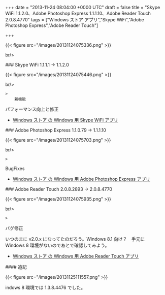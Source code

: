 
+++
date = "2013-11-24 08:04:00 +0000 UTC"
draft = false
title = "Skype WiFi 1.1.2.0、Adobe Photoshop Express 1.1.1.10、Adobe Reader Touch 2.0.8.4770"
tags = ["Windows ストア アプリ","Skype WiFi","Adobe Photoshop Express","Adobe Reader Touch"]

+++


{{< figure src="/images/20131124075336.png"  >}}

br/>


<div class="section">
    ### Skype WiFi 1.1.1.1 → 1.1.2.0
    

{{< figure src="/images/20131124075446.png"  >}}

br/>


    >
        新機能


パフォーマンス向上と修正

    

<ul>
<li><a href="http://apps.microsoft.com/windows/ja-jp/app/skype-wifi/47588cf4-d990-42f5-8d47-1c9061d56b3e">Windows ストア の Windows 用 Skype WiFi アプリ</a></li>
</ul>
</div>
<div class="section">
    ### Adobe Photoshop Express 1.1.0.79 → 1.1.1.10
    

{{< figure src="/images/20131124075703.png"  >}}

br/>


    >
        

BugFixes

    

<ul>
<li><a href="http://apps.microsoft.com/windows/ja-jp/app/adobe-photoshop-express/c08a0d72-28a1-465a-9e70-6a5b80b44d60">Windows ストア の Windows 用 Adobe Photoshop Express アプリ</a></li>
</ul>
</div>
<div class="section">
    ### Adobe Reader Touch 2.0.8.2893 → 2.0.8.4770
    

{{< figure src="/images/20131124075935.png"  >}}

br/>


    >
        

バグ修正

    
いつのまに v2.0.x になってたのだろう。Windows 8.1 向け？　手元に Windows 8 環境がないのであとで確認してみよう。

<ul>
<li><a href="http://apps.microsoft.com/windows/ja-jp/app/adobe-reader-touch/162a2931-8ee6-4a56-9570-53282525d7a3">Windows ストア の Windows 用 Adobe Reader Touch アプリ</a></li>
</ul>
<div class="section">
    #### 追記
    

{{< figure src="/images/20131125111557.png"  >}}

indows 8 環境では 1.3.8.4476 でした。

</div>
</div>

